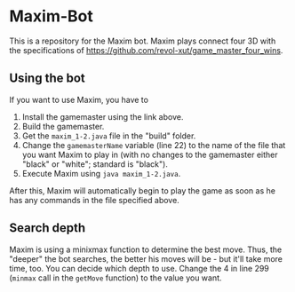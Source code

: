 # Maxim-Bot
This is a repository for the Maxim bot. Maxim plays connect four 3D with the specifications of https://github.com/revol-xut/game_master_four_wins.

## Using the bot
If you want to use Maxim, you have to 
1. Install the gamemaster using the link above.
2. Build the gamemaster.
3. Get the `maxim_1-2.java` file in the "build" folder.
4. Change the `gamemasterName` variable (line 22) to the name of the file that you want Maxim to play in (with no changes to the gamemaster either "black" or "white"; standard is "black").
5. Execute Maxim using `java maxim_1-2.java`.

After this, Maxim will automatically begin to play the game as soon as he has any commands in the file specified above.

## Search depth
Maxim is using a minixmax function to determine the best move. Thus, the "deeper" the bot searches, the better his moves will be - but it'll take more time, too. You can decide which depth to use. Change the 4 in line 299 (`minmax` call in the `getMove` function) to the value you want.
